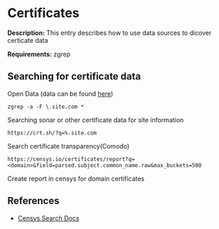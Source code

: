 # Certificates

**Description:** This entry describes how to use data sources to dicover certicate data

**Requirements:** zgrep

## Searching for certificate data

Open Data (data can be found [here](https://opendata.rapid7.com/))

```
zgrep -a -F \.site.com *
```

Searching sonar or other certificate data for site information

```
https://crt.sh/?q=%.site.com
```

Search certificate transparency(Comodo)

```
https://censys.io/certificates/report?q=<domain>&field=parsed.subject.common_name.raw&max_buckets=500
```

Create report in censys for domain certificates

  
## References
* [Censys Search Docs](https://search.censys.io/search/language?resource=hosts)